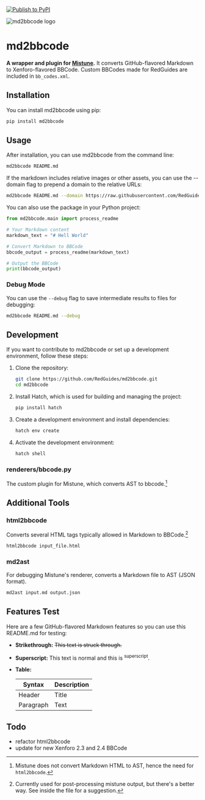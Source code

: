 [![Publish to PyPI](https://github.com/RedGuides/md2bbcode/actions/workflows/publish.yml/badge.svg)](https://github.com/RedGuides/md2bbcode/actions/workflows/publish.yml)

![md2bbcode logo](https://www.redguides.com/images/md2bbcode-logo.png)

# md2bbcode
**A wrapper and plugin for [Mistune](https://github.com/lepture/mistune).** It converts GitHub-flavored Markdown to Xenforo-flavored BBCode. Custom BBCodes made for RedGuides are included in `bb_codes.xml`.

## Installation

You can install md2bbcode using pip:

```bash
pip install md2bbcode
```

## Usage

After installation, you can use md2bbcode from the command line:

```bash
md2bbcode README.md
```

If the markdown includes relative images or other assets, you can use the --domain flag to prepend a domain to the relative URLs:

```bash
md2bbcode README.md --domain https://raw.githubusercontent.com/RedGuides/md2bbcode/main/
```

You can also use the package in your Python project:

```python
from md2bbcode.main import process_readme

# Your Markdown content
markdown_text = "# Hell World"

# Convert Markdown to BBCode
bbcode_output = process_readme(markdown_text)

# Output the BBCode
print(bbcode_output)
```

### Debug Mode

You can use the `--debug` flag to save intermediate results to files for debugging:

```bash
md2bbcode README.md --debug
```
## Development

If you want to contribute to md2bbcode or set up a development environment, follow these steps:

1. Clone the repository:
   ```bash
   git clone https://github.com/RedGuides/md2bbcode.git
   cd md2bbcode
   ```

2. Install Hatch, which is used for building and managing the project:
   ```bash
   pip install hatch
   ```

3. Create a development environment and install dependencies:
   ```bash
   hatch env create
   ```

4. Activate the development environment:
   ```bash
   hatch shell
   ```

### renderers/bbcode.py

The custom plugin for Mistune, which converts AST to bbcode.[^1]

[^1]: Mistune does not convert Markdown HTML to AST, hence the need for `html2bbcode`.

## Additional Tools

### html2bbcode

Converts several HTML tags typically allowed in Markdown to BBCode.[^2]

[^2]: Currently used for post-processing mistune output, but there's a better way. See inside the file for a suggestion.

```bash
html2bbcode input_file.html
```

### md2ast

For debugging Mistune's renderer, converts a Markdown file to AST (JSON format).

```bash
md2ast input.md output.json
```

## Features Test

Here are a few GitHub-flavored Markdown features so you can use this README.md for testing:

- **Strikethrough:** ~~This text is struck through.~~
- **Superscript:** This text is normal and this is <sup>superscript</sup>.
- **Table:**

  | Syntax      | Description |
  | ----------- | ----------- |
  | Header      | Title       |
  | Paragraph   | Text        |

## Todo

- refactor html2bbcode
- update for new Xenforo 2.3 and 2.4 BBCode
